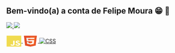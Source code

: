 ##  Bem-vindo(a) a conta de Felipe Moura 😁 🌹

<div>
   <a href="https://github.com/fefMoura">
   <img height="180em" src="https://github-readme-stats.vercel.app/api?username=fefMoura&show_icons=true&theme=tokyonight&include_all_commits=true&count_private=true"/>
   <img height="180em" src="https://github-readme-stats.vercel.app/api/top-langs/?username=fefMoura&layout=compact&langs_count=6&theme=tokyonight"/>

</div>
<div style="display: inline_block"><br>
  <img align="center" alt="Js" height="30" width="40" src="https://raw.githubusercontent.com/devicons/devicon/master/icons/javascript/javascript-plain.svg">
  <img align="center" alt="HTML" height="30" width="40" src="https://raw.githubusercontent.com/devicons/devicon/master/icons/html5/html5-original.svg">
  <img align="center" alt="CSS" height="30" width="40" src="https://www.vectorlogo.zone/logos/java/java-ar21.svg">
</div>
 
